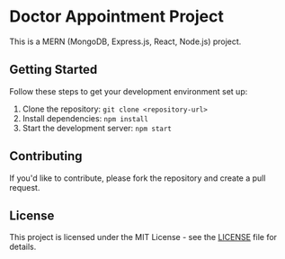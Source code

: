 # Doctor Appointment Project

This is a MERN (MongoDB, Express.js, React, Node.js) project.

## Getting Started

Follow these steps to get your development environment set up:

1. Clone the repository: `git clone <repository-url>`
2. Install dependencies: `npm install`
3. Start the development server: `npm start`

## Contributing

If you'd like to contribute, please fork the repository and create a pull request.

## License

This project is licensed under the MIT License - see the [LICENSE](LICENSE) file for details.
